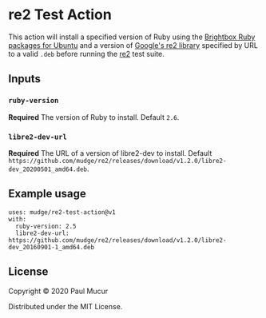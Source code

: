 # re2 Test Action

This action will install a specified version of Ruby using the [Brightbox Ruby
packages for Ubuntu](https://www.brightbox.com/docs/ruby/ubuntu/) and a version
of [Google's re2 library](https://github.com/google/re2) specified by URL to a
valid `.deb` before running the [re2](https://github.com/mudge/re2) test suite.

## Inputs

### `ruby-version`

**Required** The version of Ruby to install. Default `2.6`.

### `libre2-dev-url`

**Required** The URL of a version of libre2-dev to install. Default
`https://github.com/mudge/re2/releases/download/v1.2.0/libre2-dev_20200501_amd64.deb`.

## Example usage

```
uses: mudge/re2-test-action@v1
with:
  ruby-version: 2.5
  libre2-dev-url: https://github.com/mudge/re2/releases/download/v1.2.0/libre2-dev_20160901-1_amd64.deb
```

## License

Copyright © 2020 Paul Mucur

Distributed under the MIT License.
